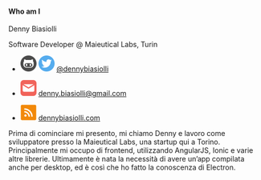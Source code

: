 #### Who am I

Denny Biasiolli

Software Developer @ Maieutical Labs, Turin

- ![GitHub](slides/images/github.png) ![Twitter](slides/images/twitter.png) <a href="https://github.com/dennybiasiolli" target="_blank">@dennybiasiolli</a>

- ![Mail](slides/images/mail.png) <a href="mailto:denny.biasiolli@gmail.com" target="_blank">denny.biasiolli@gmail.com</a>

- ![Website](slides/images/feed.png) <a href="http://dennybiasiolli.com" target="_blank">dennybiasiolli.com</a>

<aside class="notes">
Prima di cominciare mi presento, mi chiamo Denny e lavoro come sviluppatore presso la Maieutical Labs, una startup qui a Torino.
Principalmente mi occupo di frontend, utilizzando AngularJS, Ionic e varie altre librerie. Ultimamente è nata la necessità di avere un’app compilata anche per desktop, ed è così che ho fatto la conoscenza di Electron.
</aside>
